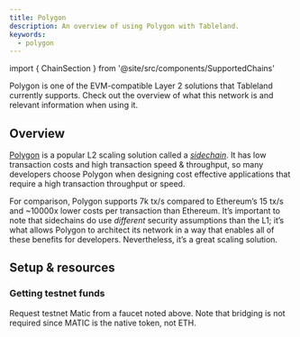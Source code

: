 ```yaml
---
title: Polygon
description: An overview of using Polygon with Tableland.
keywords:
  - polygon
---
```


import { ChainSection } from '@site/src/components/SupportedChains'

Polygon is one of the EVM-compatible Layer 2 solutions that Tableland currently supports. Check out the overview of what this network is and relevant information when using it.

## Overview

[Polygon](https://polygon.technology/solutions/polygon-pos/) is a popular L2 scaling solution called a _[sidechain](https://ethereum.org/en/developers/docs/scaling/sidechains/#top)_. It has low transaction costs and high transaction speed & throughput, so many developers choose Polygon when designing cost effective applications that require a high transaction throughput or speed.

For comparison, Polygon supports 7k tx/s compared to Ethereum’s 15 tx/s and ~10000x lower costs per transaction than Ethereum. It’s important to note that sidechains do use _different_ security assumptions than the L1; it’s what allows Polygon to architect its network in a way that enables all of these benefits for developers. Nevertheless, it’s a great scaling solution.

## Setup & resources

<ChainSection chainName='polygon-amoy' />
<ChainSection chainName='polygon' />

### Getting testnet funds

Request testnet Matic from a faucet noted above. Note that bridging is not required since MATIC is the native token, not ETH.
